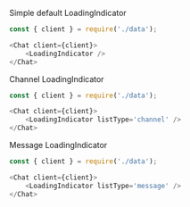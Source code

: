 Simple default LoadingIndicator

```js
const { client } = require('./data');

<Chat client={client}>
    <LoadingIndicator />
</Chat>
```

Channel LoadingIndicator

```js
const { client } = require('./data');

<Chat client={client}>
    <LoadingIndicator listType='channel' />
</Chat>
```

Message LoadingIndicator

```js
const { client } = require('./data');

<Chat client={client}>
    <LoadingIndicator listType='message' />
</Chat>
```
